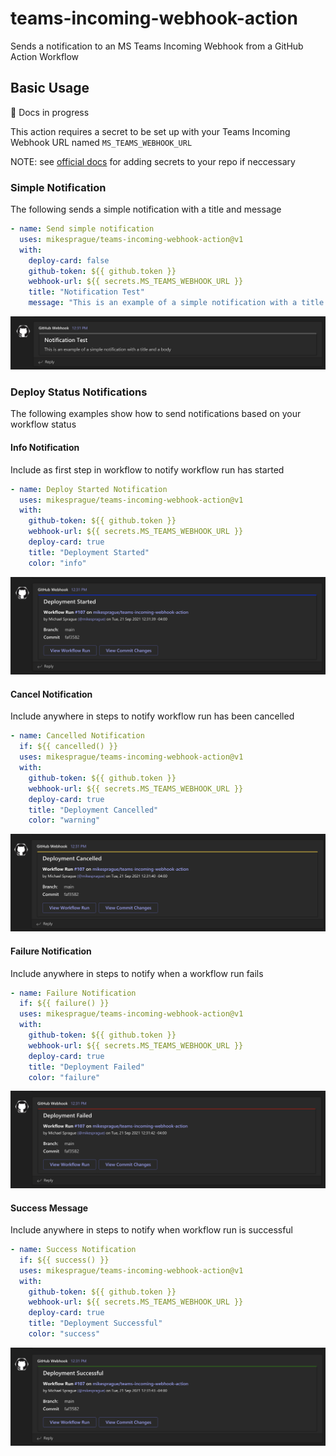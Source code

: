 # teams-incoming-webhook-action

Sends a notification to an MS Teams Incoming Webhook from a GitHub Action Workflow

## Basic Usage

:construction: Docs in progress

This action requires a secret to be set up with your Teams Incoming Webhook URL named `MS_TEAMS_WEBHOOK_URL`

NOTE: see [official docs](https://docs.github.com/en/actions/reference/encrypted-secrets#creating-encrypted-secrets-for-a-repository) for adding secrets to your repo if neccessary

### Simple Notification

The following sends a simple notification with a title and message

```yaml
- name: Send simple notification
  uses: mikesprague/teams-incoming-webhook-action@v1
  with:
    deploy-card: false
    github-token: ${{ github.token }}
    webhook-url: ${{ secrets.MS_TEAMS_WEBHOOK_URL }}
    title: "Notification Test"
    message: "This is an example of a simple notification with a title and a body"
```

![Simple Notification Example](./images/simple-notification.png "Simple Notification Example")

### Deploy Status Notifications

The following examples show how to send notifications based on your workflow status

#### Info Notification

Include as first step in workflow to notify workflow run has started

```yaml
- name: Deploy Started Notification
  uses: mikesprague/teams-incoming-webhook-action@v1
  with:
    github-token: ${{ github.token }}
    webhook-url: ${{ secrets.MS_TEAMS_WEBHOOK_URL }}
    deploy-card: true
    title: "Deployment Started"
    color: "info"
```

![Deploy Notification Example - Info](./images/deploy-info.png "Deploy Notification Example - Info")

#### Cancel Notification

Include anywhere in steps to notify workflow run has been cancelled

```yaml
- name: Cancelled Notification
  if: ${{ cancelled() }}
  uses: mikesprague/teams-incoming-webhook-action@v1
  with:
    github-token: ${{ github.token }}
    webhook-url: ${{ secrets.MS_TEAMS_WEBHOOK_URL }}
    deploy-card: true
    title: "Deployment Cancelled"
    color: "warning"
```

![Deploy Notification Example - Info](./images/deploy-cancel.png "Deploy Notification Example - Info")

#### Failure Notification

Include anywhere in steps to notify when a workflow run fails

```yaml
- name: Failure Notification
  if: ${{ failure() }}
  uses: mikesprague/teams-incoming-webhook-action@v1
  with:
    github-token: ${{ github.token }}
    webhook-url: ${{ secrets.MS_TEAMS_WEBHOOK_URL }}
    deploy-card: true
    title: "Deployment Failed"
    color: "failure"
```

![Deploy Notification Example - Info](./images/deploy-fail.png "Deploy Notification Example - Info")

#### Success Message

Include anywhere in steps to notify when workflow run is successful

```yaml
- name: Success Notification
  if: ${{ success() }}
  uses: mikesprague/teams-incoming-webhook-action@v1
  with:
    github-token: ${{ github.token }}
    webhook-url: ${{ secrets.MS_TEAMS_WEBHOOK_URL }}
    deploy-card: true
    title: "Deployment Successful"
    color: "success"
```

![Deploy Notification Example - Success](./images/deploy-success.png "Deploy Notification Example - Success")


